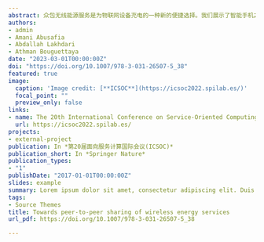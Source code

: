 ```yaml
---
abstract: 众包无线能源服务是为物联网设备充电的一种新的便捷选择。我们展示了智能手机之间远距离的点对点无线能源服务共享。我们的演示利用了（1）基于服务的技术来分享能源服务，（2）最先进的远距离电力传输技术，以及（3）一个移动应用程序来实现能源供应商和消费者之间的沟通。此外，我们的应用程序监测物联网设备之间的充电过程，以收集数据集进行进一步分析。在这个演示中，我们比较了两个智能手机之间使用不同充电技术的点对点能量传输，即电缆充电、反向充电和远距离无线充电。我们在真实收集的数据集上进行了一组初步实验，以分析和展示当前无线和传统充电技术的行为。
authors:
- admin
- Amani Abusafia
- Abdallah Lakhdari
- Athman Bouguettaya
date: "2023-03-01T00:00:00Z"
doi: "https://doi.org/10.1007/978-3-031-26507-5_38"
featured: true
image:
  caption: 'Image credit: [**ICSOC**](https://icsoc2022.spilab.es/)'
  focal_point: ""
  preview_only: false
links:
- name: The 20th International Conference on Service-Oriented Computing
  url: https://icsoc2022.spilab.es/
projects:
- external-project
publication: In *第20届面向服务计算国际会议(ICSOC)*
publication_short: In *Springer Nature*
publication_types:
- "1"
publishDate: "2017-01-01T00:00:00Z"
slides: example
summary: Lorem ipsum dolor sit amet, consectetur adipiscing elit. Duis posuere tellus ac convallis placerat. Proin tincidunt magna sed ex sollicitudin condimentum.
tags:
- Source Themes
title: Towards peer-to-peer sharing of wireless energy services
url_pdf: https://doi.org/10.1007/978-3-031-26507-5_38

---
```

